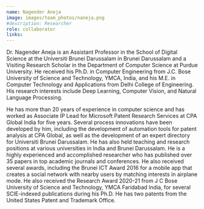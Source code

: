 ```yaml
---
name: Nagender Aneja
image: images/team_photos/naneja.png
#description: Researcher
role: collaborator
links:
---
```


Dr. Nagender Aneja is an Assistant Professor in the School of Digital Science at the Universiti Brunei Darussalam in Brunei Darussalam and a Visiting Research Scholar in the Department of Computer Science at Purdue University. He received his Ph.D. in Computer Engineering from J.C. Bose University of Science and Technology, YMCA, India, and his M.E. in Computer Technology and Applications from Delhi College of Engineering. His research interests include Deep Learning, Computer Vision, and Natural Language Processing.

He has more than 20 years of experience in computer science and has worked as Associate IP Lead for Microsoft Patent Research Services at CPA Global India for five years. Several process innovations have been developed by him, including the development of automation tools for patent analysis at CPA Global, as well as the development of an expert directory for Universiti Brunei Darussalam. He has also held teaching and research positions at various universities in India and Brunei Darussalam. He is a highly experienced and accomplished researcher who has published over 35 papers in top academic journals and conferences. He also received several awards, including the Brunei ICT Award 2016 for a mobile app that creates a social network with nearby users by matching interests in airplane mode. He also received the Research Award 2020-21 from J C Bose University of Science and Technology, YMCA Faridabad India, for several SCIE-indexed publications during his Ph.D. He has two patents from the United States Patent and Trademark Office.